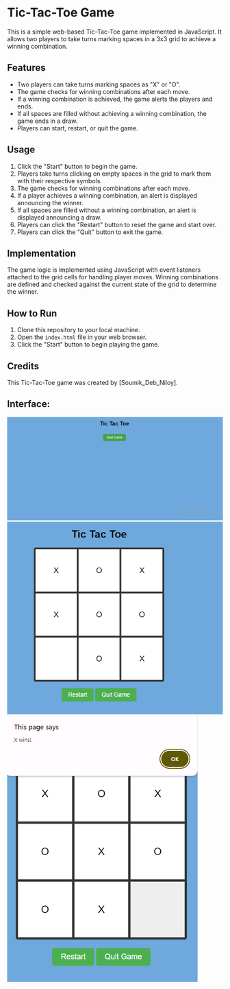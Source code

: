 # Tic-Tac-Toe Game

This is a simple web-based Tic-Tac-Toe game implemented in JavaScript. It allows two players to take turns marking spaces in a 3x3 grid to achieve a winning combination.

## Features

- Two players can take turns marking spaces as "X" or "O".
- The game checks for winning combinations after each move.
- If a winning combination is achieved, the game alerts the players and ends.
- If all spaces are filled without achieving a winning combination, the game ends in a draw.
- Players can start, restart, or quit the game.

## Usage

1. Click the "Start" button to begin the game.
2. Players take turns clicking on empty spaces in the grid to mark them with their respective symbols.
3. The game checks for winning combinations after each move.
4. If a player achieves a winning combination, an alert is displayed announcing the winner.
5. If all spaces are filled without a winning combination, an alert is displayed announcing a draw.
6. Players can click the "Restart" button to reset the game and start over.
7. Players can click the "Quit" button to exit the game.

## Implementation

The game logic is implemented using JavaScript with event listeners attached to the grid cells for handling player moves. Winning combinations are defined and checked against the current state of the grid to determine the winner.

## How to Run

1. Clone this repository to your local machine.
2. Open the `index.html` file in your web browser.
3. Click the "Start" button to begin playing the game.

## Credits

This Tic-Tac-Toe game was created by [Soumik_Deb_Niloy].

## Interface:

![Example Image](Start_tic.png)
![Example Image](tic_tac_toe_board.png)
![Example Image](win.png)
